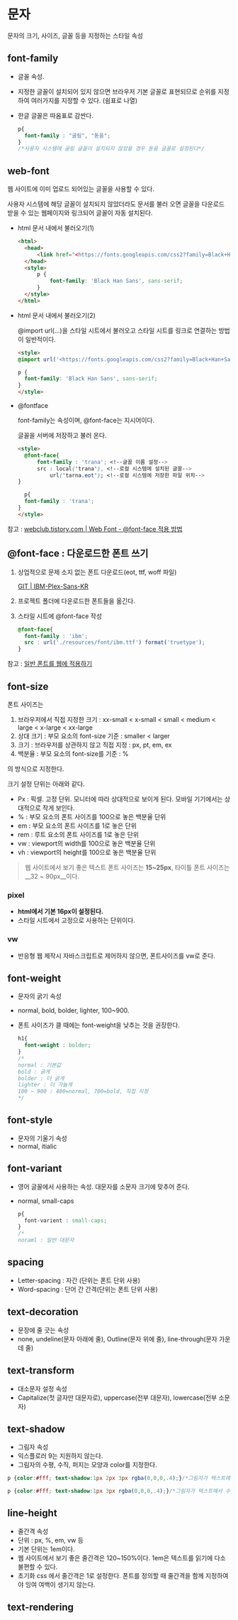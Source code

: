 # 문자



문자의 크기, 사이즈, 글꼴 등을 지정하는 스타일 속성



## font-family

- 글꼴 속성.

-  지정한 글꼴이 설치되어 있지 않으면 브라우저 기본 글꼴로 표현되므로 순위를 지정하여 여러가지를 지정할 수 있다. (쉼표로 나열)

- 한글 글꼴은 따옴표로 감싼다.

  ```css
  p{
  	font-family : "굴림", "돋움";
  }
  /*사용자 시스템에 굴림 글꼴이 설치되지 않았을 경우 돋움 글꼴로 설정된다*/
  ```



## web-font

웹 사이트에 이미 업로드 되어있는 글꼴을 사용할 수 있다.

사용자 시스템에 해당 글꼴이 설치되지 않았더라도 문서를 불러 오면 글꼴을 다운로드 받을 수 있는 웹페이지와 링크되어 글꼴이 자동 설치된다. 

- html 문서 내에서 불러오기(1)

  ```html
  <html>
  	<head>
  		<link href="<https://fonts.googleapis.com/css2?family=Black+Han+Sans&display=swap>" rel="stylesheet">
  	</head>
  	<style>
  		p {
  			font-family: 'Black Han Sans', sans-serif;
  		}
  	</style>
  </html>
  ```

  

- html 문서 내에서 불러오기(2)

  @import url(...)을 스타일 시트에서 불러오고 스타일 시트를 링크로 연결하는 방법이 일반적이다.

  ```html
  <style>
  @import url('<https://fonts.googleapis.com/css2?family=Black+Han+Sans&display=swap>');
  
  p {
  	font-family: 'Black Han Sans', sans-serif;
  }
  </style>
  ```

  

- @fontface

  font-family는 속성이며, @font-face는 지시어이다.

  글꼴을 서버에 저장하고 불러 온다.

  ```html
  <style>
  	@font-face{
  		font-family : 'trana'; <!--글꼴 이름 설정-->
  		src : local('trana'), <!--로컬 시스템에 설치된 글꼴-->
  			url('tarna.eot'); <!--로컬 시스템에 저장한 파일 위치-->
  }
  
  	p{
  	font-family : 'trana';
  }
  </style>
  ```

참고 : [webclub.tistory.com | Web Font - @font-face 적용 방법](https://webclub.tistory.com/261)



## @font-face : 다운로드한 폰트 쓰기

1. 상업적으로 문제 소지 없는 폰트 다운로드(eot, ttf, woff 파일)

   [GIT | IBM-Plex-Sans-KR](https://github.com/IBM/plex/tree/v5.0.0/IBM-Plex-Sans-KR/fonts/complete)

2. 프로젝트 폴더에 다운로드한 폰트들을 옮긴다.

3. 스타일 시트에 @font-face 작성

   ```css
   @font-face{
     font-family : 'ibm';
     src : url('./resources/font/ibm.ttf') format('truetype');
   }
   ```

참고 : [일반 폰트를 웹에 적용하기](https://futurecreator.github.io/2018/07/07/hexo-change-font-face-no-cdn/)



## font-size

폰트 사이즈는 

1. 브라우저에서 직접 지정한 크기 : xx-small < x-small < small < medium < large < x-large < xx-large 
2. 상대 크기 : 부모 요소의 font-size 기준 : smaller < larger 
3. 크기 : 브라우저를 상관하지 않고 직접 지정 : px, pt, em, ex
4. 백분율 : 부모 요소의 font-size를 기준 : %

의 방식으로 지정한다.



크기 설정 단위는 아래와 같다.

- Px : 픽셀. 고정 단위. 모니터에 따라 상대적으로 보이게 된다. 모바일 기기에서는 상대적으로 작게 보인다.
- % : 부모 요소의 폰트 사이즈를 100으로 놓은 백분율 단위
- em : 부모 요소의 폰트 사이즈를 1로 놓은 단위
- rem : 루트 요소의 폰트 사이즈를 1로 놓은 단위
- vw : viewport의 width를 100으로 놓은 백분율 단위
- vh : viewport의 height를 100으로 놓은 백분율 단위



> 웹 사이트에서 보기 좋은 텍스트 폰트 사이즈는 __15~25px__, 타이틀 폰트 사이즈는 __32 ~ 90px__이다.



### pixel

- __html에서 기본 16px이 설정된다.__
- 스타일 시트에서 고정으로 사용하는 단위이다.



### vw

- 반응형 웹 제작시 자바스크립트로 제어하지 않으면, 폰트사이즈를 vw로 준다.





## font-weight

- 문자의 굵기 속성

- normal, bold, bolder, lighter, 100~900.

- 폰트 사이즈가 클 때에는 font-weight을 낮추는 것을 권장한다.

  ```css
  h1{
  	font-weight : bolder;
  }
  /*
  normal : 기본값
  bold : 굵게
  bolder : 더 굵게
  lighter : 더 가늘게
  100 ~ 900 : 400=normal, 700=bold, 직접 지정
  */
  ```

  



## font-style

- 문자의 기울기 속성
- normal, itialic



## font-variant

- 영어 글꼴에서 사용하는 속성. 대문자를 소문자 크기에 맞추어 준다.

- normal, small-caps

  ```css
  p{
  	font-varient : small-caps;
  }
  /*
  noraml : 일반 대문자
  ```



## spacing

- Letter-spacing : 자간 (단위는 폰트 단위 사용)
- Word-spacing : 단어 간 간격(단위는 폰트 단위 사용)



## text-decoration

- 문장에 줄 긋는 속성
- none, undeline(문자 아래에 줄), Outline(문자 위에 줄), line-through(문자 가운데 줄)



## text-transform

- 대소문자 설정 속성
- Capitalize(첫 글자만 대문자로), uppercase(전부 대문자), lowercase(전부 소문자)



## text-shadow

- 그림자 속성
- 익스플로러 9는 지원하지 않는다.
- 그림자의 수평, 수직, 퍼지는 모양과  color를 지정한다.

```css
p {color:#fff; text-shadow:1px 2px 3px rgba(0,0,0,.4);}/*그림자가 텍스트에서 수평으로 1px, 수직으로 2px 그려지고 퍼지는 정도는 3px이다.*/

p {color:#fff; text-shadow:1px 3px rgba(0,0,0,.4);}/*그림자가 텍스트에서 수평으로 1px 수직으로 2px 그려지고 퍼지는 정도는 없다.*/
```



## line-height

- 줄간격 속성
- 단위 : px, %, em, vw 등
- 기본 단위는 1em이다.
- 웹 사이트에서 보기 좋은 줄간격은 120~150%이다. 1em은 텍스트를 읽기에 다소 불편할 수 있다.
- 초기화 css 에서 줄간격은 1로 설정한다. 폰트를 정의할 때 줄간격을 함께 지정하여야 잉여 여백이 생기지 않는다.



## text-rendering

